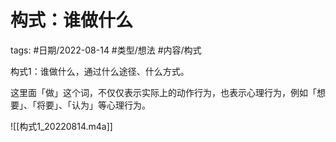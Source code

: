 # 构式：谁做什么

tags: #日期/2022-08-14 #类型/想法 #内容/构式  

构式1：谁做什么，通过什么途径、什么方式。

这里面「做」这个词，不仅仅表示实际上的动作行为，也表示心理行为，例如「想要」、「将要」、「认为」等心理行为。



![[构式1_20220814.m4a]]